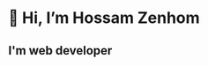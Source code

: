 # 👋 Hi, I’m Hossam Zenhom
## I'm web developer

<!---
hossamzenhom/hossamzenhom is a ✨ special ✨ repository because its `README.md` (this file) appears on your GitHub profile.
You can click the Preview link to take a look at your changes.
--->
